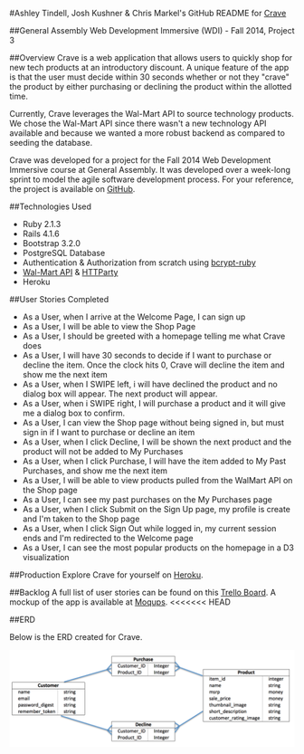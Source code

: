 #Ashley Tindell, Josh Kushner & Chris Markel's GitHub README for [Crave](https://thecrave.herokuapp.com/)
</br>

##General Assembly Web Development Immersive (WDI) - Fall 2014, Project 3
</br>

##Overview
Crave is a web application that allows users to quickly shop for new tech products at an introductory discount. A unique feature of the app is that the user must decide within 30 seconds whether or not they "crave" the product by either purchasing or declining the product within the allotted time.

Currently, Crave leverages the Wal-Mart API to source technology products. We chose the Wal-Mart API since there wasn't a new technology API available and because we wanted a more robust backend as compared to seeding the database.

Crave was developed for a project for the Fall 2014 Web Development Immersive course at General Assembly. It was developed over a week-long sprint to model the agile software development process. For your reference, the project is available on [GitHub](https://github.com/cmarkel5/crave).

##Technologies Used
* Ruby 2.1.3
* Rails 4.1.6
* Bootstrap 3.2.0
* PostgreSQL Database
* Authentication & Authorization from scratch using [bcrypt-ruby](https://github.com/codahale/bcrypt-ruby)
* [Wal-Mart API](https://developer.walmartlabs.com/docs/read/Search_API) & [HTTParty](https://github.com/jnunemaker/httparty)
* Heroku

##User Stories Completed

* As a User, when I arrive at the Welcome Page, I can sign up
* As a User, I will be able to view the Shop Page
* As a User, I should be greeted with a homepage telling me what Crave does
* As a User, I will have 30 seconds to decide if I want to purchase or decline the item. Once the clock hits 0, Crave will decline the item and show me the next item
* As a User, when I SWIPE left, i will have declined the product and no dialog box will appear. The next product will appear.
* As a User, when i SWIPE right, I will purchase a product and it will give me a dialog box to confirm.
* As a User, I can view the Shop page without being signed in, but must sign in if I want to purchase or decline an item
* As a User, when I click Decline, I will be shown the next product and the product will not be added to My Purchases
* As a User, when I click Purchase, I will have the item added to My Past Purchases, and show me the next item
* As a User, I will be able to view products pulled from the WalMart API on the Shop page
* As a User, I can see my past purchases on the My Purchases page
* As a User, when I click Submit on the Sign Up page, my profile is create and I'm taken to the Shop page
* As a User, when I click Sign Out while logged in, my current session ends and I'm redirected to the Welcome page
* As a User, I can see the most popular products on the homepage in a D3 visualization


##Production
Explore Crave for yourself on [Heroku](https://thecrave.herokuapp.com/).

##Backlog
A full list of user stories can be found on this [Trello Board](https://trello.com/b/V7qwdpoV/crave-app). A mockup of the app is available at [Moqups](https://moqups.com/ashleytindell/CcEnkYA4/).
<<<<<<< HEAD

##ERD

Below is the ERD created for Crave.

![ERD](ERD.png)
